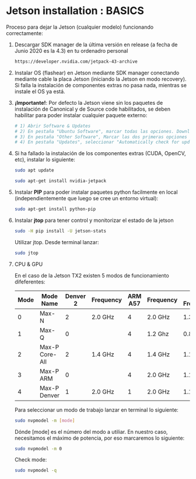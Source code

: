 # Jetson installation : BASICS

Proceso para dejar la Jetson (cualquier modelo) funcionando correctamente:



1. Descargar SDK manager de la última versión en release (a fecha de  Junio 2020 es la 4.3) en tu ordenadro personal

   ```bash
   https://developer.nvidia.com/jetpack-43-archive
   ```

   

2. Instalar OS (flashear) en Jetson mediante SDK manager conectando mediante cable la placa Jetson (iniciando la Jetson en modo recovery). Si falla la instalación de componentes extras no pasa nada, mientras se instale el OS ya está.

3. **¡Importante!**: Por defecto la Jetson viene sin los paquetes de instalación de Canonical y de Source code habilitados, se deben habilitar para poder instalar cualquier paquete externo:

   ```bash
   # 1) Abrir Software & Updates
   # 2) En pestaña "Ubuntu Software", marcar todas las opciones. Download from "Main Server"
   # 3) En pestaña "Other Software", Marcar las dos primeras opciones de Canonical (aparte de lo demás que tengas marcado)
   # 4) En pestaña "Updates", seleccionar "Automatically check for updates" -> Never
   ```

   

4. Si ha fallado la instalación de los componentes extras (CUDA, OpenCV, etc), instalar lo siguiente:

   ```bash
   sudo apt update
   ```

   ```bash
   sudo apt-get install nvidia-jetpack
   ```

5. Instalar **PIP** para poder instalar paquetes python facilmente en local (independientemente que luego se cree un entorno virtual):

   ```bash
   sudo apt-get install python-pip
   ```
   

6. Instalar **jtop** para tener control y monitorizar el estado de la jetson

   ```bash
   sudo -H pip install -U jetson-stats
   ```

   Utilizar jtop. Desde terminal lanzar:

   ```bash
   sudo jtop
   ```
   

7. CPU & GPU 

   En el caso de la Jetson TX2 existen 5 modos de funcionamiento difeferentes:

   | Mode | Mode Name      | Denver 2 | Frequency | ARM A57 | Frequency | GPU Frequency |
   | ---- | -------------- | -------- | --------- | ------- | --------- | ------------- |
   | 0    | Max-N          | 2        | 2.0 GHz   | 4       | 2.0 GHz   | 1.30 Ghz      |
   | 1    | Max-Q          | 0        |           | 4       | 1.2 Ghz   | 0.85 Ghz      |
   | 2    | Max-P Core-All | 2        | 1.4 GHz   | 4       | 1.4 GHz   | 1.12 Ghz      |
   | 3    | Max-P ARM      | 0        |           | 4       | 2.0 GHz   | 1.12 Ghz      |
   | 4    | Max-P Denver   | 1        | 2.0 GHz   | 1       | 2.0 GHz   | 1.12 Ghz      |

   Para seleccionar un modo de trabajo lanzar en terminal lo siguiente:

   ```bash
   sudo nvpmodel -m [mode]
   ```

   Dónde [mode] es el número del modo a utiliar. En nuestro caso, necesitamos el máximo de potencia, por eso marcaremos lo siguiente:

   ```bash
   sudo nvpmodel -m 0
   ```

   Check mode:

   ```bash
   sudo nvpmodel -q 
   ```

   
